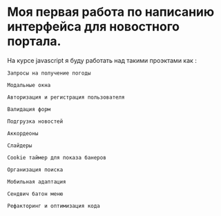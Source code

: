 #  Моя первая работа по написанию интерфейса для новостного портала.
   На курсе javascript я буду работать над такими проэктами как :


	Запросы на получение погоды

	Модальные окна

	Авторизация и регистрация пользователя

	Валидация форм

	Подгрузка новостей

	Аккордеоны

	Слайдеры

	Cookie таймер для показа банеров

	Организация поиска

	Мобильная адаптация

	Сендвич батон меню

	Рефакторинг и оптимизация кода 